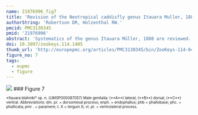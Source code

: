 ```yaml
---
name: 21976996_fig7
title: 'Revision of the Neotropical caddisfly genus Itauara Muller, 1888 (Trichoptera, Glossosomatidae).'
authorString: 'Robertson DR, Holzenthal RW.'
pmcid: PMC3130345
pmid: '21976996'
abstract: 'Systematics of the genus Itauara Müller, 1888 are reviewed. A generic diagnosis, illustrations, and descriptions are provided for males. The genus can be identified by several features of the male genitalia including an extremely reduced phallobase and a phallic apparatus that consists of a sclerotized dorsal sheath covering a very membranous ventral portion. A total 18 species are described as new: Itauara alexanderisp. n.(Brazil), Itaura bidentatasp. n. (Guyana), Itaura blahnikisp. n. (Brazil) Itaura charlottasp. n. (Brazil), Itaura emiliasp. n. (Brazil), Itaura flintisp. n. (Brazil), Itaura guyanensissp. n. (Guyana), Itaura jamesiisp. n. (Brazil), Itaura juliasp. n. (Brazil), Itaura lucindasp. n. (Brazil), Itaura ovissp. n. (Guyana, Venezuela), Itaura peruensissp. n. (Peru), Itaura rodmanisp. n. (Brazil), Itaura simplexsp. n. (Brazil), Itaura spiralissp. n. (Guyana), Itaura stellasp. n. (Brazil), Itaura tuscisp. n. (Brazil), and Itaura unidentatasp. n. (Guyana). These additions bring the total fauna of Itauara to 22 species.'
doi: 10.3897/zookeys.114.1405
thumb_url: 'http://europepmc.org/articles/PMC3130345/bin/ZooKeys-114-041-g007.gif'
figure_no: 7
tags:
  - eupmc
  - figure
---
```

<img src='http://europepmc.org/articles/PMC3130345/bin/ZooKeys-114-041-g007.jpg' style='max-height: 300px'>
### Figure 7
<p style='font-size: 10px;'>*<named-content content-type="taxon-name">Itauara blahniki</named-content>* sp. n. (UMSP000087057) Male genitalia: (**A**) lateral; (**B**) dorsal; (**C**) ventral. Abbreviations: dm. pr. = dorsomesal process; enph. = endophallus; phb = phallobase; phc. = phallicata; pmr . = paramere; t. X = tergum X; vl. pr. = ventrolateral process.</p>